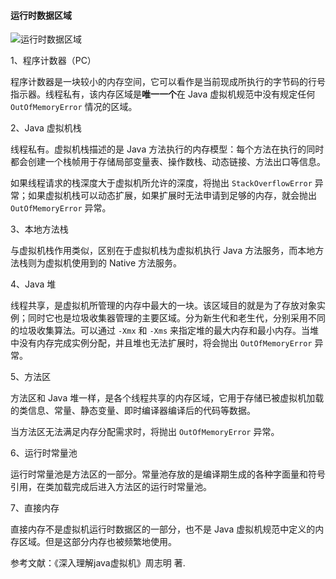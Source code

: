 #### 运行时数据区域

![运行时数据区域](https://img-blog.csdn.net/20180628221647915?watermark/2/text/aHR0cHM6Ly9ibG9nLmNzZG4ubmV0L2hhaWh1aV95YW5n/font/5a6L5L2T/fontsize/400/fill/I0JBQkFCMA==/dissolve/70)

1、程序计数器（PC）

程序计数器是一块较小的内存空间，它可以看作是当前现成所执行的字节码的行号指示器。线程私有，该内存区域是**唯一一个**在 Java 虚拟机规范中没有规定任何 `OutOfMemoryError` 情况的区域。

2、Java 虚拟机栈

线程私有。虚拟机栈描述的是 Java 方法执行的内存模型：每个方法在执行的同时都会创建一个栈帧用于存储局部变量表、操作数栈、动态链接、方法出口等信息。

如果线程请求的栈深度大于虚拟机所允许的深度，将抛出 `StackOverflowError` 异常；如果虚拟机栈可以动态扩展，如果扩展时无法申请到足够的内存，就会抛出 `OutOfMemoryError` 异常。

3、本地方法栈

与虚拟机栈作用类似，区别在于虚拟机栈为虚拟机执行 Java 方法服务，而本地方法栈则为虚拟机使用到的 Native 方法服务。

4、Java 堆

线程共享，是虚拟机所管理的内存中最大的一块。该区域目的就是为了存放对象实例；同时它也是垃圾收集器管理的主要区域。分为新生代和老生代，分别采用不同的垃圾收集算法。可以通过 `-Xmx` 和 `-Xms` 来指定堆的最大内存和最小内存。当堆中没有内存完成实例分配，并且堆也无法扩展时，将会抛出 `OutOfMemoryError` 异常。

5、方法区

方法区和 Java 堆一样，是各个线程共享的内存区域，它用于存储已被虚拟机加载的类信息、常量、静态变量、即时编译器编译后的代码等数据。

当方法区无法满足内存分配需求时，将抛出 `OutOfMemoryError` 异常。

6、运行时常量池

运行时常量池是方法区的一部分。常量池存放的是编译期生成的各种字面量和符号引用，在类加载完成后进入方法区的运行时常量池。

7、直接内存

直接内存不是虚拟机运行时数据区的一部分，也不是 Java 虚拟机规范中定义的内存区域。但是这部分内存也被频繁地使用。

参考文献：《深入理解java虚拟机》周志明 著.